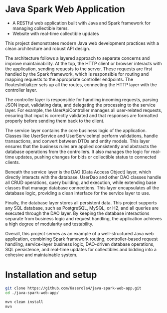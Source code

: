 # Java Spark Web Application

- A RESTful web application built with Java and Spark framework for managing collectible items.
- Website with real-time collectible updates

This project demonstrates modern Java web development practices with a clean architecture and robust API design.

The architecture follows a layered approach to separate concerns and improve maintainability. At the top, the HTTP
client or browser interacts with the application, sending requests to the server. These requests are first handled by
the Spark framework, which is responsible for routing and mapping requests to the appropriate controller endpoints. The
RoutesInitializer sets up all the routes, connecting the HTTP layer with the controller layer.

The controller layer is responsible for handling incoming requests, parsing JSON input, validating data, and delegating
the processing to the service layer. For example, the UserApiController manages all user-related requests, ensuring that
input is correctly validated and that responses are formatted properly before sending them back to the client.

The service layer contains the core business logic of the application. Classes like UserService and UserServiceImpl
perform validations, handle transactions, and convert between DTOs and entity models. This layer ensures that the
business rules are applied consistently and abstracts the database operations from the controllers. It also manages the
logic for real-time updates, pushing changes for bids or collectible status to connected clients.

Beneath the service layer is the DAO (Data Access Object) layer, which directly interacts with the database. UserDao and
other DAO classes handle all CRUD operations, query building, and execution, while extending base classes that manage
database connections. This layer encapsulates all the database logic, providing a clean interface for the service layer
to use.

Finally, the database layer stores all persistent data. This project supports any SQL database, such as PostgreSQL,
MySQL, or H2, and all queries are executed through the DAO layer. By keeping the database interactions separate from
business logic and request handling, the application achieves a high degree of modularity and testability.

Overall, this project serves as an example of a well-structured Java web application, combining Spark framework routing,
controller-based request handling, service-layer business logic, DAO-driven database operations, SQL persistence, and
real-time updates for collectibles and bidding into a cohesive and maintainable system.

# Installation and setup
```bash
git clone https://github.com/Kaserola4/java-spark-web-app.git
cd ./java-spark-web-app/

mvn clean install
mvn

```
